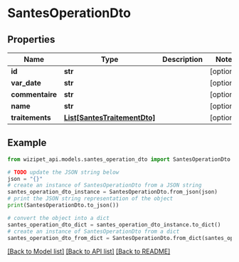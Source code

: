 # SantesOperationDto


## Properties

Name | Type | Description | Notes
------------ | ------------- | ------------- | -------------
**id** | **str** |  | [optional] 
**var_date** | **str** |  | [optional] 
**commentaire** | **str** |  | [optional] 
**name** | **str** |  | [optional] 
**traitements** | [**List[SantesTraitementDto]**](SantesTraitementDto.md) |  | [optional] 

## Example

```python
from wizipet_api.models.santes_operation_dto import SantesOperationDto

# TODO update the JSON string below
json = "{}"
# create an instance of SantesOperationDto from a JSON string
santes_operation_dto_instance = SantesOperationDto.from_json(json)
# print the JSON string representation of the object
print(SantesOperationDto.to_json())

# convert the object into a dict
santes_operation_dto_dict = santes_operation_dto_instance.to_dict()
# create an instance of SantesOperationDto from a dict
santes_operation_dto_from_dict = SantesOperationDto.from_dict(santes_operation_dto_dict)
```
[[Back to Model list]](../README.md#documentation-for-models) [[Back to API list]](../README.md#documentation-for-api-endpoints) [[Back to README]](../README.md)


